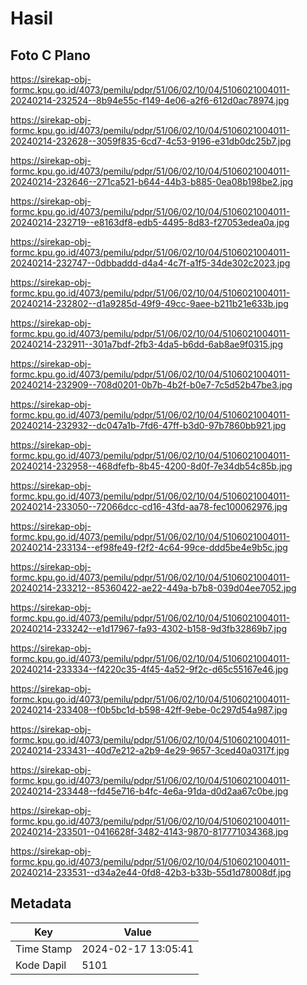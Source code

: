 # Hasil

## Foto C Plano

https://sirekap-obj-formc.kpu.go.id/4073/pemilu/pdpr/51/06/02/10/04/5106021004011-20240214-232524--8b94e55c-f149-4e06-a2f6-612d0ac78974.jpg

https://sirekap-obj-formc.kpu.go.id/4073/pemilu/pdpr/51/06/02/10/04/5106021004011-20240214-232628--3059f835-6cd7-4c53-9196-e31db0dc25b7.jpg

https://sirekap-obj-formc.kpu.go.id/4073/pemilu/pdpr/51/06/02/10/04/5106021004011-20240214-232646--271ca521-b644-44b3-b885-0ea08b198be2.jpg

https://sirekap-obj-formc.kpu.go.id/4073/pemilu/pdpr/51/06/02/10/04/5106021004011-20240214-232719--e8163df8-edb5-4495-8d83-f27053edea0a.jpg

https://sirekap-obj-formc.kpu.go.id/4073/pemilu/pdpr/51/06/02/10/04/5106021004011-20240214-232747--0dbbaddd-d4a4-4c7f-a1f5-34de302c2023.jpg

https://sirekap-obj-formc.kpu.go.id/4073/pemilu/pdpr/51/06/02/10/04/5106021004011-20240214-232802--d1a9285d-49f9-49cc-9aee-b211b21e633b.jpg

https://sirekap-obj-formc.kpu.go.id/4073/pemilu/pdpr/51/06/02/10/04/5106021004011-20240214-232911--301a7bdf-2fb3-4da5-b6dd-6ab8ae9f0315.jpg

https://sirekap-obj-formc.kpu.go.id/4073/pemilu/pdpr/51/06/02/10/04/5106021004011-20240214-232909--708d0201-0b7b-4b2f-b0e7-7c5d52b47be3.jpg

https://sirekap-obj-formc.kpu.go.id/4073/pemilu/pdpr/51/06/02/10/04/5106021004011-20240214-232932--dc047a1b-7fd6-47ff-b3d0-97b7860bb921.jpg

https://sirekap-obj-formc.kpu.go.id/4073/pemilu/pdpr/51/06/02/10/04/5106021004011-20240214-232958--468dfefb-8b45-4200-8d0f-7e34db54c85b.jpg

https://sirekap-obj-formc.kpu.go.id/4073/pemilu/pdpr/51/06/02/10/04/5106021004011-20240214-233050--72066dcc-cd16-43fd-aa78-fec100062976.jpg

https://sirekap-obj-formc.kpu.go.id/4073/pemilu/pdpr/51/06/02/10/04/5106021004011-20240214-233134--ef98fe49-f2f2-4c64-99ce-ddd5be4e9b5c.jpg

https://sirekap-obj-formc.kpu.go.id/4073/pemilu/pdpr/51/06/02/10/04/5106021004011-20240214-233212--85360422-ae22-449a-b7b8-039d04ee7052.jpg

https://sirekap-obj-formc.kpu.go.id/4073/pemilu/pdpr/51/06/02/10/04/5106021004011-20240214-233242--e1d17967-fa93-4302-b158-9d3fb32869b7.jpg

https://sirekap-obj-formc.kpu.go.id/4073/pemilu/pdpr/51/06/02/10/04/5106021004011-20240214-233334--f4220c35-4f45-4a52-9f2c-d65c55167e46.jpg

https://sirekap-obj-formc.kpu.go.id/4073/pemilu/pdpr/51/06/02/10/04/5106021004011-20240214-233408--f0b5bc1d-b598-42ff-9ebe-0c297d54a987.jpg

https://sirekap-obj-formc.kpu.go.id/4073/pemilu/pdpr/51/06/02/10/04/5106021004011-20240214-233431--40d7e212-a2b9-4e29-9657-3ced40a0317f.jpg

https://sirekap-obj-formc.kpu.go.id/4073/pemilu/pdpr/51/06/02/10/04/5106021004011-20240214-233448--fd45e716-b4fc-4e6a-91da-d0d2aa67c0be.jpg

https://sirekap-obj-formc.kpu.go.id/4073/pemilu/pdpr/51/06/02/10/04/5106021004011-20240214-233501--0416628f-3482-4143-9870-817771034368.jpg

https://sirekap-obj-formc.kpu.go.id/4073/pemilu/pdpr/51/06/02/10/04/5106021004011-20240214-233531--d34a2e44-0fd8-42b3-b33b-55d1d78008df.jpg


## Metadata

| Key        | Value               |
| ---------- | ------------------- |
| Time Stamp | 2024-02-17 13:05:41 |
| Kode Dapil | 5101                |



